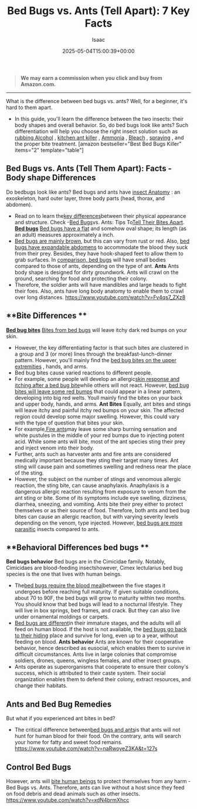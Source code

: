 ﻿---
author: Isaac
layout: post
title: 'Bed Bugs vs. Ants (Tell Apart): 7 Key Facts'
date: '2025-05-04T15:00:39+00:00'
categories:
- Bed Bugs
- Guide
tags: []
slug: /bed-bugs-vs-ants/
lastmod: 2025-05-07T12:21:23+03:00
---
> **We may earn a commission when you click and buy from Amazon.com.**
>

---
What is the difference between bed bugs vs. ants? Well, for a beginner, it's hard to them apart.
- In this guide, you'll learn the difference between the two insects: their body shapes and overall behavior. So, do bed bugs look like ants?
Such differentiation will help you choose the right insect solution such as
[rubbing Alcohol](https://pestpolicy.com/does-rubbing-alcohol-kill-bed-bugs/)
,
[kitchen ant killer](https://pestpolicy.com/best-ant-killer/)
,
[Ammonia](https://pestpolicy.com/does-ammonia-kill-bed-bugs/)
,
[Bleach](https://pestpolicy.com/does-bleach-kill-bed-bugs/)
,
[spraying](https://pestpolicy.com/best-bed-bug-spray/)
, and the proper bite treatment.
[amazon bestseller="Best Bed Bugs Killer" items="2" template="table"]
## Bed Bugs vs. Ants (Tell Them Apart): Facts - Body shape Differences
Do bedbugs look like ants? Bed bugs and ants have
[insect Anatomy](https://extension.umd.edu/sites/extension.umd.edu/files/_docs/programs/master-gardeners/Montgomery/Master%20Gardener%20Termites%20Ants%20Bed%20Bugs%202-17.pdf)
: an exoskeleton, hard outer layer, three body parts (head, thorax, and abdomen).
- Read on to learn the[key differences](https://pestpolicy.com/spider-bite-vs-mosquito-bite/)between their physical appearance and structure. Check -[Bed Bugs](https://pestpolicy.com/what-does-bed-bug-poop-look-like/)vs. Ants: Tips To[Tell Their Bites Apart](https://pestpolicy.com/bed-bug-bites-vs-mosquito-bites/).
[**Bed bugs**](https://pestpolicy.com/does-lavender-kill-bed-bugs/)
[Bed bugs have a flat](https://pestpolicy.com/does-lysol-kill-bed-bugs/)
and somehow oval shape; its length (as an adult) measures approximately a  inch.
- [Bed bugs are mainly brown](https://pestpolicy.com/baby-bed-bugs/), but this can vary from rust or red.
Also,
[bed bugs have expandable abdomens](https://pestpolicy.com/what-causes-bed-bugs/)
to accommodate the blood they suck from their prey. Besides, they have hook-shaped feet to allow them to grab surfaces.
In
[comparison, bed bugs](https://pestpolicy.com/harris-bed-bug-killer-review/)
will have small bodies compared to those of ants, depending on the type of ant.
**Ants**
Ants body shape is designed for dirty groundwork. Ants will crawl on the ground, searching for food and protecting their colony.
- Therefore, the soldier ants will have mandibles and large heads to fight their foes.
Also, ants have long body anatomy to enable them to crawl over long distances.
https://www.youtube.com/watch?v=Fv4qs7_ZXz8
## **Bite Differences **
[**Bed bug bites**](https://pestpolicy.com/pictures-of-bed-bug-bites/)
[Bites from bed bugs](https://pestpolicy.com/flea-bites-vs-bed-bug-bites/)
will leave itchy dark red bumps on your skin.
- However, the key differentiating factor is that such bites are clustered in a group and 3 (or more) lines through the breakfast-lunch-dinner pattern.
However, you'll mainly find the
[bed bug bites on the upper extremities](https://pestpolicy.com/can-bed-bugs-bite-through-clothing/)
, hands, and arms.
- Bed bug bites cause varied reactions to different people.
- For example, some people will develop an allergic[skin response and itching after a bed bug bite](https://pestpolicy.com/can-bed-bugs-live-in-your-skin/)while others will not react.
However,
[bed bug bites will leave some red bumps](https://pestpolicy.com/how-long-do-bed-bug-bites-last/)
that could appear in a linear pattern, developing into big red welts. Youll mainly find the bites on your back and upper body, hands, and arms.
**Ant Bites**
Equally, ant bites and stings will leave itchy and painful itchy red bumps on your skin.
The affected region could develop some major swelling. However, this could vary with the type of question that bites your skin.
- For example,[Fire ants](https://pestpolicy.com/best-fire-ant-killer-for-lawns/)may leave some sharp burning sensation and white pustules in the middle of your red bumps due to injecting potent acid.
While some ants will bite, most of the ant species sting their prey and inject venom into their body.
- Further, ants such as harvester ants and fire ants are considered medically important because they sting their target many times.
Ant sting will cause pain and sometimes swelling and redness near the place of the sting.
- However, the subject on the number of stings and venomous allergic reaction, the sting bite, can cause anaphylaxis.
Anaphylaxis is a dangerous allergic reaction resulting from exposure to venom from the ant sting or bite.
Some of its symptoms include eye swelling, dizziness, diarrhea, sneezing, and vomiting. Ants bite their prey either to protect themselves or as their source of food.
Therefore, both ants and bed bug bites can cause an allergic reaction, but with varying severity levels depending on the venom, type injected.
However,
[bed bugs are more parasitic](https://pestpolicy.com/harris-bed-bug-killer-review/)
insects compared to ants.
## **Behavioral Differences bed bugs **
**Bed bugs behavior**
Bed bugs are in the Cimicidae family. Notably, Cimicidaes are blood-feeding insectshowever, Cimex lectularius bed bug species is the one that lives with human beings.
- The[bed bugs require the blood meal](https://pestpolicy.com/how-big-are-bed-bugs/)between the five stages it undergoes before reaching full maturity.
If given suitable conditions, about 70 to 90F, the bed bugs will grow to maturity within two months. You should know that bed bugs will lead to a nocturnal lifestyle.
They will live in box springs, bed frames, and crack. But they can also live under ornamental moldings or carpets.
- [Bed bugs are different](https://pestpolicy.com/best-bed-bug-steamer/)in their immature stages, and the adults will all feed on human blood.
If the host is not available, the
[bed bugs go back to their hiding](https://pestpolicy.com/where-do-bed-bugs-hide/)
place and survive for long, even up to a year, without feeding on blood.
**Ants behavior**
Ants are known for their cooperative behavior, hence described as eusocial, which enables them to survive in difficult circumstances.
Ants live in large colonies that compromise soldiers, drones, queens, wingless females, and other insect groups.
- Ants operate as superorganisms that cooperate to ensure their colony's success, which is attributed to their caste system.
Their social organization enables them to defend their colony, extract resources, and change their habitats.
## Ants and Bed Bug Remedies
But what if you experienced ant bites in bed?
- The critical difference between[bed bugs and ants](https://pestpolicy.com/proof-bed-bug-spray-review/)is that ants will not hunt for human blood for their food.
On the contrary, ants will search your home for fatty and sweet food remains.
https://www.youtube.com/watch?v=naRwoyeZ3KA&t=127s
## Control Bed Bugs
However, ants will
[bite human beings](https://pestpolicy.com/do-fleas-bite-humans/)
to protect themselves from any harm - Bed Bugs vs. Ants.
Therefore, ants can live without a host since they feed on food debris and dead animals such as other insects.
https://www.youtube.com/watch?v=xdN4brmXhcc
